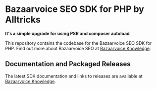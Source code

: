 # Bazaarvoice SEO SDK for PHP by Alltricks

**It's a simple upgrade for using PSR and composer autoload**

This repository contains the codebase for the Bazaarvoice SEO SDK for PHP. Find
out more about Bazaarvoice SEO at [Bazaarvoice Knowledge][1].

## Documentation and Packaged Releases

The latest SDK documentation and links to releases are available at
[Bazaarvoice Knowledge][1].

[1]: http://knowledge.bazaarvoice.com/bvseo/
